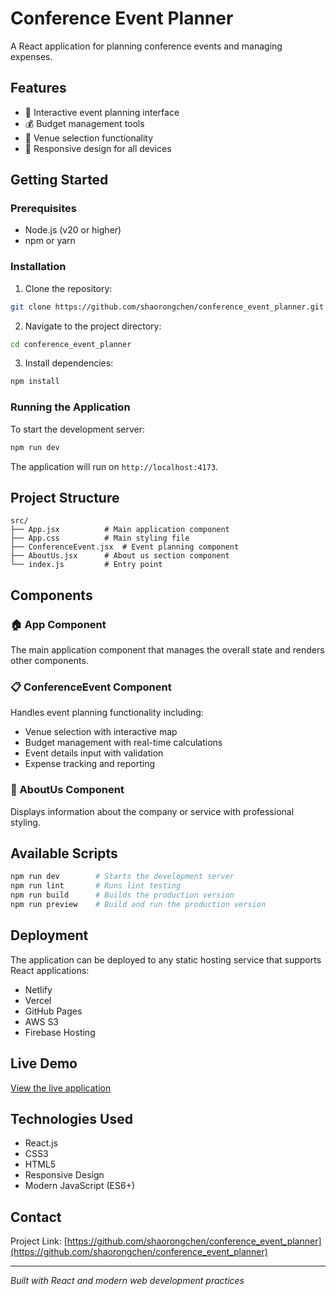 # Conference Event Planner

A React application for planning conference events and managing expenses.

## Features

- 🎯 Interactive event planning interface
- 💰 Budget management tools
- 🏢 Venue selection functionality
- 📱 Responsive design for all devices

## Getting Started

### Prerequisites

- Node.js (v20 or higher)
- npm or yarn

### Installation

1. Clone the repository:
```bash
git clone https://github.com/shaorongchen/conference_event_planner.git
```

2. Navigate to the project directory:
```bash
cd conference_event_planner
```

3. Install dependencies:
```bash
npm install
```

### Running the Application

To start the development server:
```bash
npm run dev
```

The application will run on `http://localhost:4173`.

## Project Structure

```
src/
├── App.jsx          # Main application component
├── App.css          # Main styling file
├── ConferenceEvent.jsx  # Event planning component
├── AboutUs.jsx      # About us section component
└── index.js         # Entry point
```

## Components

### 🏠 App Component
The main application component that manages the overall state and renders other components.

### 📋 ConferenceEvent Component
Handles event planning functionality including:
- Venue selection with interactive map
- Budget management with real-time calculations
- Event details input with validation
- Expense tracking and reporting

### 👥 AboutUs Component
Displays information about the company or service with professional styling.

## Available Scripts

```bash
npm run dev        # Starts the development server
npm run lint       # Runs lint testing
npm run build      # Builds the production version
npm run preview    # Build and run the production version
```

## Deployment

The application can be deployed to any static hosting service that supports React applications:
- Netlify
- Vercel
- GitHub Pages
- AWS S3
- Firebase Hosting

## Live Demo

[View the live application](https://shaorongchen.github.io/conference_event_planner)

## Technologies Used

- React.js
- CSS3
- HTML5
- Responsive Design
- Modern JavaScript (ES6+)

## Contact

Project Link: [https://github.com/shaorongchen/conference_event_planner](https://github.com/shaorongchen/conference_event_planner)

---
*Built with React and modern web development practices*